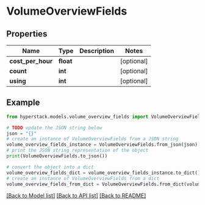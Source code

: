 # VolumeOverviewFields


## Properties

Name | Type | Description | Notes
------------ | ------------- | ------------- | -------------
**cost_per_hour** | **float** |  | [optional] 
**count** | **int** |  | [optional] 
**using** | **int** |  | [optional] 

## Example

```python
from hyperstack.models.volume_overview_fields import VolumeOverviewFields

# TODO update the JSON string below
json = "{}"
# create an instance of VolumeOverviewFields from a JSON string
volume_overview_fields_instance = VolumeOverviewFields.from_json(json)
# print the JSON string representation of the object
print(VolumeOverviewFields.to_json())

# convert the object into a dict
volume_overview_fields_dict = volume_overview_fields_instance.to_dict()
# create an instance of VolumeOverviewFields from a dict
volume_overview_fields_from_dict = VolumeOverviewFields.from_dict(volume_overview_fields_dict)
```
[[Back to Model list]](../README.md#documentation-for-models) [[Back to API list]](../README.md#documentation-for-api-endpoints) [[Back to README]](../README.md)


